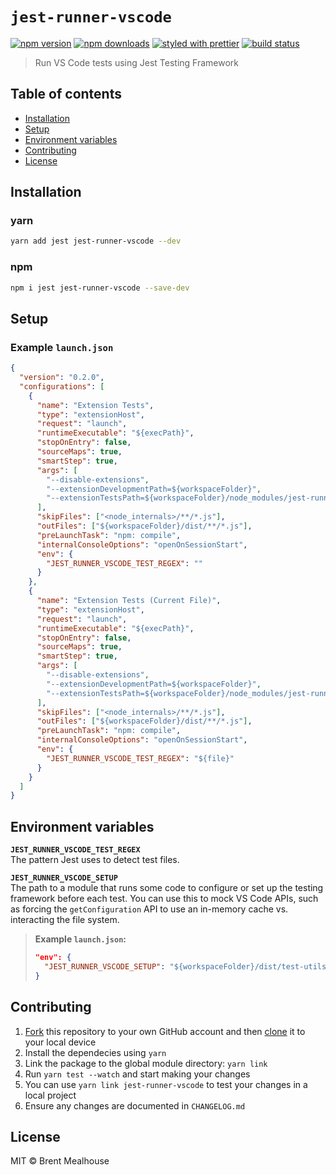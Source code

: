 # `jest-runner-vscode`

[![npm version](https://img.shields.io/npm/v/jest-runner-vscode.svg)](https://npmjs.org/package/jest-runner-vscode)
[![npm downloads](https://img.shields.io/npm/dm/jest-runner-vscode.svg)](https://npmjs.org/package/jest-runner-vscode)
[![styled with prettier](https://img.shields.io/badge/styled_with-prettier-ff69b4.svg)](https://github.com/prettier/prettier)
[![build status](https://travis-ci.com/bmealhouse/jest-runner-vscode.svg?branch=master)](https://travis-ci.com/bmealhouse/jest-runner-vscode)

> Run VS Code tests using Jest Testing Framework

## Table of contents

- [Installation](#installation)
- [Setup](#setup)
- [Environment variables](#environment-variables)
- [Contributing](#contributing)
- [License](#license)

## Installation

### yarn

```sh
yarn add jest jest-runner-vscode --dev
```

### npm

```sh
npm i jest jest-runner-vscode --save-dev
```

## Setup

### Example `launch.json`

```json
{
  "version": "0.2.0",
  "configurations": [
    {
      "name": "Extension Tests",
      "type": "extensionHost",
      "request": "launch",
      "runtimeExecutable": "${execPath}",
      "stopOnEntry": false,
      "sourceMaps": true,
      "smartStep": true,
      "args": [
        "--disable-extensions",
        "--extensionDevelopmentPath=${workspaceFolder}",
        "--extensionTestsPath=${workspaceFolder}/node_modules/jest-runner-vscode"
      ],
      "skipFiles": ["<node_internals>/**/*.js"],
      "outFiles": ["${workspaceFolder}/dist/**/*.js"],
      "preLaunchTask": "npm: compile",
      "internalConsoleOptions": "openOnSessionStart",
      "env": {
        "JEST_RUNNER_VSCODE_TEST_REGEX": ""
      }
    },
    {
      "name": "Extension Tests (Current File)",
      "type": "extensionHost",
      "request": "launch",
      "runtimeExecutable": "${execPath}",
      "stopOnEntry": false,
      "sourceMaps": true,
      "smartStep": true,
      "args": [
        "--disable-extensions",
        "--extensionDevelopmentPath=${workspaceFolder}",
        "--extensionTestsPath=${workspaceFolder}/node_modules/jest-runner-vscode"
      ],
      "skipFiles": ["<node_internals>/**/*.js"],
      "outFiles": ["${workspaceFolder}/dist/**/*.js"],
      "preLaunchTask": "npm: compile",
      "internalConsoleOptions": "openOnSessionStart",
      "env": {
        "JEST_RUNNER_VSCODE_TEST_REGEX": "${file}"
      }
    }
  ]
}
```

## Environment variables

**`JEST_RUNNER_VSCODE_TEST_REGEX`**<br/>
The pattern Jest uses to detect test files.

**`JEST_RUNNER_VSCODE_SETUP`**<br/>
The path to a module that runs some code to configure or set up the testing framework before each test. You can use this to mock VS Code APIs, such as forcing the `getConfiguration` API to use an in-memory cache vs. interacting the file system.

> **Example `launch.json`:**
>
> ```json
> "env": {
>   "JEST_RUNNER_VSCODE_SETUP": "${workspaceFolder}/dist/test-utils/jest-runner-vscode-setup.js",
> }
> ```

## Contributing

1. [Fork](https://help.github.com/en/articles/fork-a-repo) this repository to your own GitHub account and then [clone](https://help.github.com/en/articles/cloning-a-repository) it to your local device
1. Install the dependecies using `yarn`
1. Link the package to the global module directory: `yarn link`
1. Run `yarn test --watch` and start making your changes
1. You can use `yarn link jest-runner-vscode` to test your changes in a local project
1. Ensure any changes are documented in `CHANGELOG.md`

## License

MIT © Brent Mealhouse
